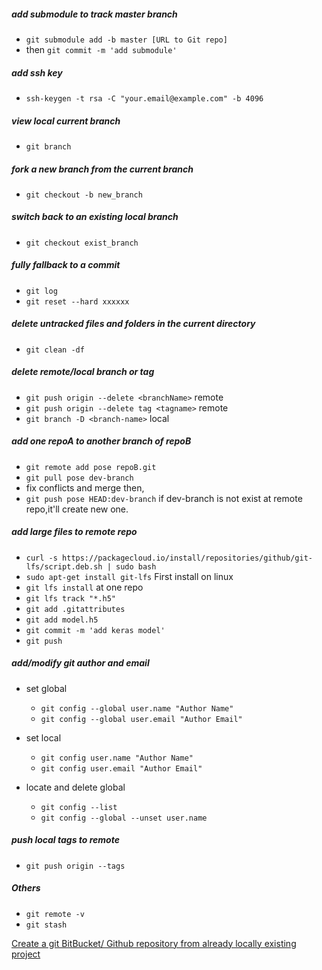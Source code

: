 ##### add submodule to track master branch

- `git submodule add -b master [URL to Git repo]`
- then `git commit -m 'add submodule'`

##### add ssh key
- `ssh-keygen -t rsa -C "your.email@example.com" -b 4096`

##### view local current branch

- `git branch`

##### fork a new branch from the current branch

- `git checkout -b new_branch`

##### switch back to an existing local branch

- `git checkout exist_branch`

##### fully fallback to a commit

- `git log`
- `git reset --hard xxxxxx`

##### delete untracked files and folders in the current directory

- `git clean -df`


##### delete remote/local branch or tag

- `git push origin --delete <branchName>` remote
- `git push origin --delete tag <tagname>` remote
- `git branch -D <branch-name>` local

##### add one repoA to another branch of repoB

- `git remote add pose repoB.git`
- `git pull pose dev-branch` 
- fix conflicts and merge then,
- `git push pose HEAD:dev-branch` if dev-branch is not exist at remote repo,it'll create new one.

##### add large files to remote repo

- `curl -s https://packagecloud.io/install/repositories/github/git-lfs/script.deb.sh | sudo bash`
- `sudo apt-get install git-lfs` First install on linux
- `git lfs install` at one repo
- `git lfs track "*.h5"`
- `git add .gitattributes`
- `git add model.h5`
- `git commit -m 'add keras model'`
- `git push`

##### add/modify git author and email

- set global
  - `git config --global user.name "Author Name"`
  - `git config --global user.email "Author Email"`

- set local 
  - `git config user.name "Author Name"`
  - `git config user.email "Author Email"`

- locate and delete global
  - `git config --list`
  - `git config --global --unset user.name`


##### push local tags to remote

- `git push origin --tags`

##### Others

- `git remote -v`
- `git stash`

[Create a git BitBucket/ Github repository from already locally existing project](http://samranga.blogspot.com/2015/07/create-git-bitbucket-repository-from.html?view=sidebar)
